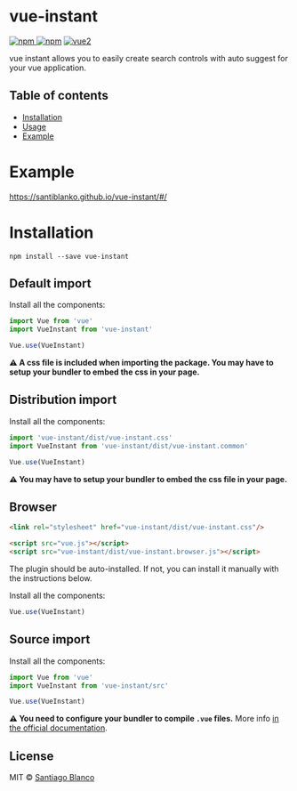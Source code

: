 # vue-instant

[![npm](https://img.shields.io/npm/v/vue-instant.svg) ![npm](https://img.shields.io/npm/dm/vue-instant.svg)](https://www.npmjs.com/package/vue-instant)
[![vue2](https://img.shields.io/badge/vue-2.x-brightgreen.svg)](https://vuejs.org/)

vue instant allows you to easily create search controls with auto suggest for your vue application.
## Table of contents

- [Installation](#installation)
- [Usage](#usage)
- [Example](#example)

# Example
https://santiblanko.github.io/vue-instant/#/


# Installation

```
npm install --save vue-instant
```

## Default import

Install all the components:

```javascript
import Vue from 'vue'
import VueInstant from 'vue-instant'

Vue.use(VueInstant)
```

**⚠️ A css file is included when importing the package. You may have to setup your bundler to embed the css in your page.**

## Distribution import

Install all the components:

```javascript
import 'vue-instant/dist/vue-instant.css'
import VueInstant from 'vue-instant/dist/vue-instant.common'

Vue.use(VueInstant)
```
**⚠️ You may have to setup your bundler to embed the css file in your page.**

## Browser

```html
<link rel="stylesheet" href="vue-instant/dist/vue-instant.css"/>

<script src="vue.js"></script>
<script src="vue-instant/dist/vue-instant.browser.js"></script>
```

The plugin should be auto-installed. If not, you can install it manually with the instructions below.

Install all the components:

```javascript
Vue.use(VueInstant)
```

## Source import

Install all the components:

```javascript
import Vue from 'vue'
import VueInstant from 'vue-instant/src'

Vue.use(VueInstant)
```

**⚠️ You need to configure your bundler to compile `.vue` files.** More info [in the official documentation](https://vuejs.org/v2/guide/single-file-components.html).

## License

MIT © [Santiago Blanco](http://twitter.com/santiblanko)
